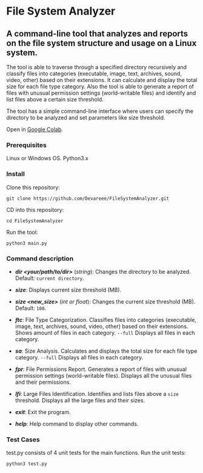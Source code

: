 # File System Analyzer

## A command-line tool that analyzes and reports on the file system structure and usage on a Linux system.

The tool is able to traverse through a specified directory recursively and classify files into categories (executable, image, text, archives, sound, video, other) based on their extensions. It can calculate and display the total size for each file type category. Also the tool is able to generate a report of files with unusual permission settings (world-writable files) and identify and list files above a certain size threshold.

The tool has a simple command-line interface where users can specify the directory to be analyzed and set parameters like size threshold.

Open in [Google Colab](https://colab.research.google.com/drive/1YDudONznX1BpkEsl2Qfo2lOwiExTBPLT?usp=drive_link).

### Prerequisites
Linux or Windows OS. Python3.x

### Install

Clone this repository: 
```
git clone https://github.com/Devareee/FileSystemAnalyzer.git
```
CD into this repository: 
```
cd FileSystemAnalyzer
```
Run the tool:
```
python3 main.py
```

### Command description
- **_dir <your/path/to/dir>_** (_string_): Changes the directory to be analyzed. Default: `current directory`.

- **_size_**: Displays current size threshold (MB).

- **_size <new_size>_** (_int or float_): Changes the current size threshold (MB). Default: `100`.

- **_ftc_**: File Type Categorization. Classifies files into categories (executable, image, text, archives, sound, video, other) based on their extensions. Shows amount of files in each category. `--full` Displays all files in each category.

- **_sa_**: Size Analysis. Calculates and displays the total size for each file type category. `--full` Displays all files in each category.

- **_fpr_**: File Permissions Report. Generates a report of files with unusual permission settings (world-writable files). Displays all the unusual files and their permissions.

- **_lfi_**: Large Files Identification. Identifies and lists files above a `size` threshold. Displays all the large files and their sizes.

- **_exit_**: Exit the program.

- **_help_**: Help command to display other commands.

### Test Cases
test.py consists of 4 unit tests for the main functions.
Run the unit tests:
```
python3 test.py
```